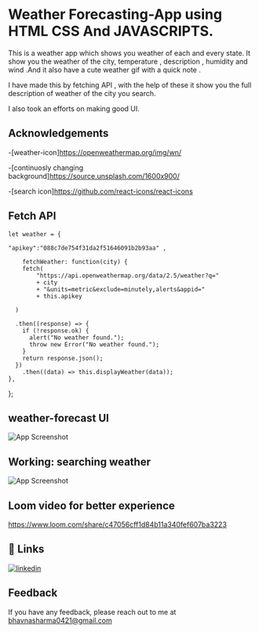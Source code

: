 


# Weather Forecasting-App using HTML CSS And JAVASCRIPTS.

This is a weather app which shows you weather of each and every state.
It show you the weather of the city, temperature , description , humidity and wind .And it also have a cute weather gif with a quick note .

I have made this by fetching API , with the help of these it show you the full description of weather of the city you search.

I also took an efforts on making good UI.





## Acknowledgements

-[weather-icon]https://openweathermap.org/img/wn/

-[continuosly changing background]https://source.unsplash.com/1600x900/

-[search icon]https://github.com/react-icons/react-icons
## Fetch API





    let weather = {
   
    "apikey":"088c7de754f31da2f51646091b2b93aa" ,
       
        fetchWeather: function(city) {
        fetch(
            "https://api.openweathermap.org/data/2.5/weather?q="
            + city
            + "&units=metric&exclude=minutely,alerts&appid="
            + this.apikey
            
      )
    
      .then((response) => {
        if (!response.ok) {
          alert("No weather found.");
          throw new Error("No weather found.");
        }
        return response.json();
      })
        .then((data) => this.displayWeather(data));
    },
};
## weather-forecast UI

![App Screenshot](https://user-images.githubusercontent.com/98327416/190887916-5386408d-bdc6-4259-b6fa-0c75c9eab0d3.png)

## Working: searching weather

![App Screenshot](https://user-images.githubusercontent.com/98327416/191972318-99ca4d23-69c0-4db1-9def-37bcd603ef86.png)

##  Loom video for better experience


https://www.loom.com/share/c47056cff1d84b11a340fef607ba3223


## 🔗 Links
[![linkedin](https://img.shields.io/badge/linkedin-0A66C2?style=for-the-badge&logo=linkedin&logoColor=white)](https://www.linkedin.com/in/bhavna-sharma-1060a620b/)



## Feedback

If you have any feedback, please reach out to me at bhavnasharma0421@gmail.com


